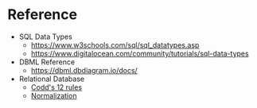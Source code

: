 # Reference

- SQL Data Types
  - https://www.w3schools.com/sql/sql_datatypes.asp
  - https://www.digitalocean.com/community/tutorials/sql-data-types
- DBML Reference
  - https://dbml.dbdiagram.io/docs/
- Relational Database
  - [Codd's 12 rules](https://en.wikipedia.org/wiki/Codd%27s_12_rules)
  - [Normalization](https://en.wikipedia.org/wiki/Database_normalization)
